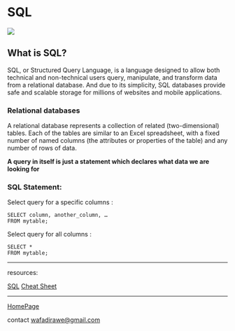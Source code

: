 # SQL

![](https://www.webdevelopersnotes.com/wp-content/uploads/sql-tutorial.png)

## What is SQL?

SQL, or Structured Query Language, is a language designed to allow both technical and non-technical users query, manipulate, and transform data from a relational database. And due to its simplicity, SQL databases provide safe and scalable storage for millions of websites and mobile applications.

### Relational databases

A relational database represents a collection of related (two-dimensional) tables. Each of the tables are similar to an Excel spreadsheet, with a fixed number of named columns (the attributes or properties of the table) and any number of rows of data.

**A query in itself is just a statement which declares what data we are looking for**

### SQL Statement:

Select query for a specific columns :

```
SELECT column, another_column, …
FROM mytable;
```

Select query for all columns :

```
SELECT * 
FROM mytable;
```

***

resources: 

[SQL](https://sqlbolt.com/lesson/select_queries_introduction)
[Cheat Sheet](http://www.cheat-sheets.org/sites/sql.su/)

***

[HomePage](https://wafaankoush99.github.io/Reading-Notes/READMEcode301.html)  



contact wafadirawe@gmail.com
